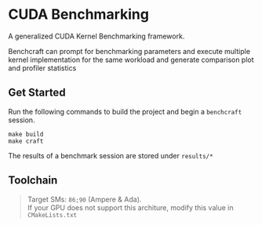 # CUDA Benchmarking
A generalized CUDA Kernel Benchmarking framework. 

Benchcraft can prompt for benchmarking parameters and execute multiple kernel implementation for the same workload and generate comparison plot and profiler statistics

## Get Started
Run the following commands to build the project and begin a `benchcraft` session.
```
make build
make craft
```

The results of a benchmark session are stored under `results/*`

## Toolchain
> Target SMs: `86;90` (Ampere & Ada).  
> If your GPU does not support this architure, modify this value in `CMakeLists.txt` 